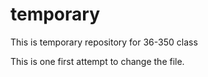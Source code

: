 # temporary
This is temporary repository for 36-350 class

This is one first attempt to change the file. 